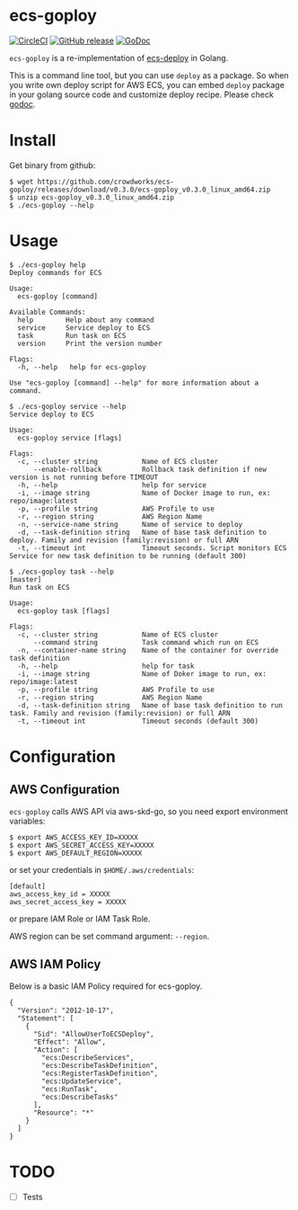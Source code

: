 # ecs-goploy
[![CircleCI](https://circleci.com/gh/crowdworks/ecs-goploy.svg?style=svg)](https://circleci.com/gh/crowdworks/ecs-goploy)
[![GitHub release](http://img.shields.io/github/release/crowdworks/ecs-goploy.svg?style=flat-square)](https://github.com/crowdworks/ecs-goploy/releases)
[![GoDoc](https://godoc.org/github.com/crowdworks/ecs-goploy/deploy?status.svg)](https://godoc.org/github.com/crowdworks/ecs-goploy/deploy)

`ecs-goploy` is a re-implementation of [ecs-deploy](https://github.com/silinternational/ecs-deploy) in Golang.


This is a command line tool, but you can use `deploy` as a package.
So when you write own deploy script for AWS ECS, you can embed `deploy` package in your golang source code and customize deploy recipe.
Please check [godoc](https://godoc.org/github.com/crowdworks/ecs-goploy/deploy).


# Install

Get binary from github:

```
$ wget https://github.com/crowdworks/ecs-goploy/releases/download/v0.3.0/ecs-goploy_v0.3.0_linux_amd64.zip
$ unzip ecs-goploy_v0.3.0_linux_amd64.zip
$ ./ecs-goploy --help
```

# Usage

```
$ ./ecs-goploy help
Deploy commands for ECS

Usage:
  ecs-goploy [command]

Available Commands:
  help        Help about any command
  service     Service deploy to ECS
  task        Run task on ECS
  version     Print the version number

Flags:
  -h, --help   help for ecs-goploy

Use "ecs-goploy [command] --help" for more information about a command.

$ ./ecs-goploy service --help
Service deploy to ECS

Usage:
  ecs-goploy service [flags]

Flags:
  -c, --cluster string           Name of ECS cluster
      --enable-rollback          Rollback task definition if new version is not running before TIMEOUT
  -h, --help                     help for service
  -i, --image string             Name of Docker image to run, ex: repo/image:latest
  -p, --profile string           AWS Profile to use
  -r, --region string            AWS Region Name
  -n, --service-name string      Name of service to deploy
  -d, --task-definition string   Name of base task definition to deploy. Family and revision (family:revision) or full ARN
  -t, --timeout int              Timeout seconds. Script monitors ECS Service for new task definition to be running (default 300)

$ ./ecs-goploy task --help                                                                                                                                                              [master]
Run task on ECS

Usage:
  ecs-goploy task [flags]

Flags:
  -c, --cluster string           Name of ECS cluster
      --command string           Task command which run on ECS
  -n, --container-name string    Name of the container for override task definition
  -h, --help                     help for task
  -i, --image string             Name of Doker image to run, ex: repo/image:latest
  -p, --profile string           AWS Profile to use
  -r, --region string            AWS Region Name
  -d, --task-definition string   Name of base task definition to run task. Family and revision (family:revision) or full ARN
  -t, --timeout int              Timeout seconds (default 300)
```

# Configuration
## AWS Configuration

`ecs-goploy` calls AWS API via aws-skd-go, so you need export environment variables:

```
$ export AWS_ACCESS_KEY_ID=XXXXX
$ export AWS_SECRET_ACCESS_KEY=XXXXX
$ export AWS_DEFAULT_REGION=XXXXX
```

or set your credentials in `$HOME/.aws/credentials`:

```
[default]
aws_access_key_id = XXXXX
aws_secret_access_key = XXXXX
```

or prepare IAM Role or IAM Task Role.

AWS region can be set command argument: `--region`.

## AWS IAM Policy

Below is a basic IAM Policy required for ecs-goploy.

```
{
  "Version": "2012-10-17",
  "Statement": [
    {
      "Sid": "AllowUserToECSDeploy",
      "Effect": "Allow",
      "Action": [
        "ecs:DescribeServices",
        "ecs:DescribeTaskDefinition",
        "ecs:RegisterTaskDefinition",
        "ecs:UpdateService",
        "ecs:RunTask",
        "ecs:DescribeTasks"
      ],
      "Resource": "*"
    }
  ]
}
```


# TODO
- [ ] Tests
